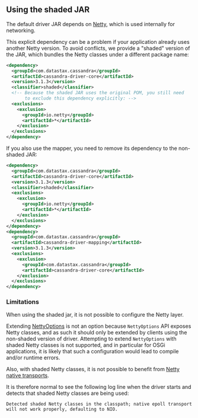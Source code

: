 ## Using the shaded JAR

The default driver JAR depends on [Netty](http://netty.io/), which is
used internally for networking.

This explicit dependency can be a problem if your application already
uses another Netty version. To avoid conflicts, we provide a "shaded"
version of the JAR, which bundles the Netty classes under a different
package name:

```xml
<dependency>
  <groupId>com.datastax.cassandra</groupId>
  <artifactId>cassandra-driver-core</artifactId>
  <version>3.1.3</version>
  <classifier>shaded</classifier>
  <!-- Because the shaded JAR uses the original POM, you still need
       to exclude this dependency explicitly: -->
  <exclusions>
    <exclusion>
      <groupId>io.netty</groupId>
      <artifactId>*</artifactId>
    </exclusion>
  </exclusions>
</dependency>
```

If you also use the mapper, you need to remove its dependency to the
non-shaded JAR:

```xml
<dependency>
  <groupId>com.datastax.cassandra</groupId>
  <artifactId>cassandra-driver-core</artifactId>
  <version>3.1.3</version>
  <classifier>shaded</classifier>
  <exclusions>
    <exclusion>
      <groupId>io.netty</groupId>
      <artifactId>*</artifactId>
    </exclusion>
  </exclusions>
</dependency>
<dependency>
  <groupId>com.datastax.cassandra</groupId>
  <artifactId>cassandra-driver-mapping</artifactId>
  <version>3.1.3</version>
  <exclusions>
    <exclusion>
      <groupId>com.datastax.cassandra</groupId>
      <artifactId>cassandra-driver-core</artifactId>
    </exclusion>
  </exclusions>
</dependency>
```

### Limitations

When using the shaded jar, it is not possible to configure the Netty layer.

Extending [NettyOptions] is not an option because `NettyOptions` API
exposes Netty classes, and as such it should only be extended
by clients using the non-shaded version of driver.
Attempting to extend `NettyOptions` with shaded Netty classes is not supported,
and in particular for OSGi applications,
it is likely that such a configuration would lead to compile and/or runtime errors.

Also, with shaded Netty classes, it is not possible to benefit
from [Netty native transports].

It is therefore normal to see the following log line when the driver starts and
detects that shaded Netty classes are being used:

    Detected shaded Netty classes in the classpath; native epoll transport will not work properly, defaulting to NIO.


[NettyOptions]:http://docs.datastax.com/en/drivers/java/3.2/com/datastax/driver/core/NettyOptions.html
[Netty native transports]:http://netty.io/wiki/native-transports.html
